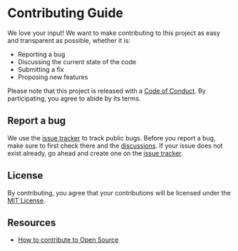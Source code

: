 # Contributing Guide

We love your input! We want to make contributing to this project as easy and transparent as possible, whether it is:

* Reporting a bug
* Discussing the current state of the code
* Submitting a fix
* Proposing new features

Please note that this project is released with a [Code of Conduct][code-of-conduct]. By participating,
you agree to abide by its terms.

## Report a bug

We use the [issue tracker][issues] to track public bugs. Before you report a bug, make sure to first check there and
the [discussions][discussions]. If your issue does not exist already, go ahead and create one on the [issue tracker][issues].

## License

By contributing, you agree that your contributions will be licensed under the [MIT License][license].

## Resources

- [How to contribute to Open Source](https://opensource.guide/how-to-contribute/)

[code-of-conduct]: CODE_OF_CONDUCT.md
[issues]: https://github.com/VanOns/laravel-translations-sync/issues
[discussions]: https://github.com/VanOns/laravel-translations-sync/discussions
[license]: LICENSE.md